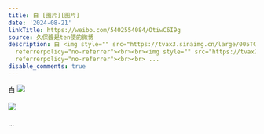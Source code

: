 ```yaml
---
title: 白 [图片][图片]
date: '2024-08-21'
linkTitle: https://weibo.com/5402554084/OtiwC6I9g
source: 久保醬是ten使的微博
description: 白 <img style="" src="https://tvax3.sinaimg.cn/large/005TCz76gy1hsviovzi0rj30qo0zkq63.jpg"
  referrerpolicy="no-referrer"><br><br><img style="" src="https://tvax2.sinaimg.cn/large/005TCz76gy1hsvipklwznj30d91aygnm.jpg"
  referrerpolicy="no-referrer"><br><br> ...
disable_comments: true
---
```

白 <img style="" src="https://tvax3.sinaimg.cn/large/005TCz76gy1hsviovzi0rj30qo0zkq63.jpg" referrerpolicy="no-referrer"><br><br><img style="" src="https://tvax2.sinaimg.cn/large/005TCz76gy1hsvipklwznj30d91aygnm.jpg" referrerpolicy="no-referrer"><br><br> ...